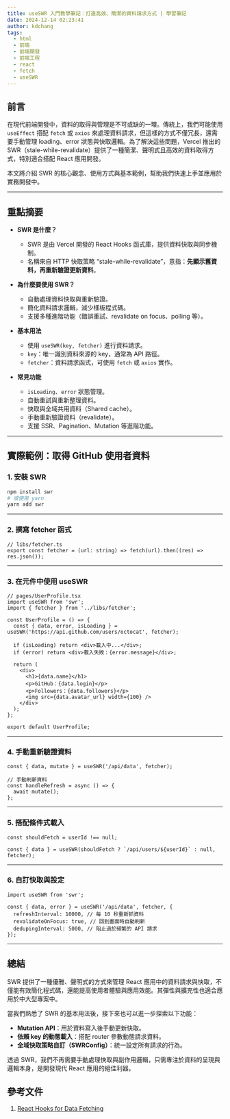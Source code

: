 ```yaml
---
title: useSWR 入門教學筆記：打造高效、簡潔的資料請求方式 | 學習筆記
date: 2024-12-14 02:23:41
author: kdchang
tags:
  - html
  - 前端
  - 前端開發
  - 前端工程
  - react
  - fetch
  - useSWR
---
```


## 前言

在現代前端開發中，資料的取得與管理是不可或缺的一環。傳統上，我們可能使用 `useEffect` 搭配 `fetch` 或 `axios` 來處理資料請求，但這樣的方式不僅冗長，還需要手動管理 loading、error 狀態與快取邏輯。為了解決這些問題，Vercel 推出的 SWR（stale-while-revalidate）提供了一種簡潔、聲明式且高效的資料取得方式，特別適合搭配 React 應用開發。

本文將介紹 SWR 的核心觀念、使用方式與基本範例，幫助我們快速上手並應用於實務開發中。

---

## 重點摘要

- **SWR 是什麼？**

  - SWR 是由 Vercel 開發的 React Hooks 函式庫，提供資料快取與同步機制。
  - 名稱來自 HTTP 快取策略 “stale-while-revalidate”，意指：**先顯示舊資料，再重新驗證更新資料**。

- **為什麼要使用 SWR？**

  - 自動處理資料快取與重新驗證。
  - 簡化資料請求邏輯，減少樣板程式碼。
  - 支援多種進階功能（錯誤重試、revalidate on focus、polling 等）。

- **基本用法**

  - 使用 `useSWR(key, fetcher)` 進行資料請求。
  - `key`：唯一識別資料來源的 key，通常為 API 路徑。
  - `fetcher`：資料請求函式，可使用 `fetch` 或 `axios` 實作。

- **常見功能**

  - `isLoading`、`error` 狀態管理。
  - 自動重試與重新整理資料。
  - 快取與全域共用資料（Shared cache）。
  - 手動重新驗證資料（revalidate）。
  - 支援 SSR、Pagination、Mutation 等進階功能。

---

## 實際範例：取得 GitHub 使用者資料

### 1. 安裝 SWR

```bash
npm install swr
# 或使用 yarn
yarn add swr
```

---

### 2. 撰寫 fetcher 函式

```tsx
// libs/fetcher.ts
export const fetcher = (url: string) => fetch(url).then((res) => res.json());
```

---

### 3. 在元件中使用 useSWR

```tsx
// pages/UserProfile.tsx
import useSWR from 'swr';
import { fetcher } from '../libs/fetcher';

const UserProfile = () => {
  const { data, error, isLoading } = useSWR('https://api.github.com/users/octocat', fetcher);

  if (isLoading) return <div>載入中...</div>;
  if (error) return <div>載入失敗：{error.message}</div>;

  return (
    <div>
      <h1>{data.name}</h1>
      <p>GitHub：{data.login}</p>
      <p>Followers：{data.followers}</p>
      <img src={data.avatar_url} width={100} />
    </div>
  );
};

export default UserProfile;
```

---

### 4. 手動重新驗證資料

```tsx
const { data, mutate } = useSWR('/api/data', fetcher);

// 手動刷新資料
const handleRefresh = async () => {
  await mutate();
};
```

---

### 5. 搭配條件式載入

```tsx
const shouldFetch = userId !== null;

const { data } = useSWR(shouldFetch ? `/api/users/${userId}` : null, fetcher);
```

---

### 6. 自訂快取與設定

```tsx
import useSWR from 'swr';

const { data, error } = useSWR('/api/data', fetcher, {
  refreshInterval: 10000, // 每 10 秒重新抓資料
  revalidateOnFocus: true, // 回到畫面時自動刷新
  dedupingInterval: 5000, // 阻止過於頻繁的 API 請求
});
```

---

## 總結

SWR 提供了一種優雅、聲明式的方式來管理 React 應用中的資料請求與快取，不僅能有效簡化程式碼，還能提高使用者體驗與應用效能。其彈性與擴充性也適合應用於中大型專案中。

當我們熟悉了 SWR 的基本用法後，接下來也可以進一步探索以下功能：

- **Mutation API**：用於資料寫入後手動更新快取。
- **依賴 key 的動態載入**：搭配 router 參數動態請求資料。
- **全域快取策略自訂（SWRConfig）**：統一設定所有請求的行為。

透過 SWR，我們不再需要手動處理快取與副作用邏輯，只需專注於資料的呈現與邏輯本身，是開發現代 React 應用的絕佳利器。

## 參考文件

1. [React Hooks for Data Fetching](https://swr.vercel.app/)
